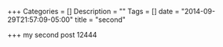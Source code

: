 +++
Categories = []
Description = ""
Tags = []
date = "2014-09-29T21:57:09-05:00"
title = "second"

+++
my second post 12444